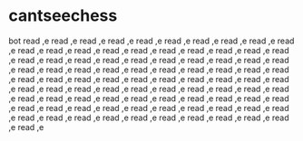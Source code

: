 # cantseechess
bot
read ,e read ,e read ,e read ,e read ,e read ,e read ,e read ,e read ,e read ,e read ,e read ,e read ,e read ,e read ,e read ,e read ,e read ,e read ,e read ,e read ,e read ,e read ,e read ,e read ,e read ,e read ,e read ,e read ,e read ,e read ,e read ,e read ,e read ,e read ,e read ,e read ,e read ,e read ,e read ,e read ,e read ,e read ,e read ,e read ,e read ,e read ,e read ,e read ,e read ,e read ,e read ,e read ,e read ,e read ,e read ,e read ,e read ,e read ,e read ,e read ,e read ,e read ,e read ,e read ,e read ,e read ,e read ,e read ,e read ,e read ,e read ,e read ,e read ,e read ,e read ,e read ,e read ,e read ,e read ,e read ,e read ,e read ,e read ,e read ,e read ,e read ,e read ,e read ,e read ,e read ,e 

